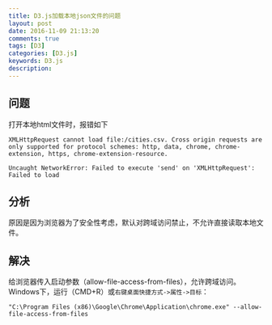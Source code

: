```yaml
---
title: D3.js加载本地json文件的问题
layout: post
date: 2016-11-09 21:13:20
comments: true
tags: [D3]
categories: [D3.js]
keywords: D3.js
description: 
---
```


## 问题

打开本地html文件时，报错如下

```console
XMLHttpRequest cannot load file:/cities.csv. Cross origin requests are only supported for protocol schemes: http, data, chrome, chrome-extension, https, chrome-extension-resource.

Uncaught NetworkError: Failed to execute 'send' on 'XMLHttpRequest': Failed to load 
```


## 分析

原因是因为浏览器为了安全性考虑，默认对跨域访问禁止，不允许直接读取本地文件。


## 解决

给浏览器传入启动参数（allow-file-access-from-files），允许跨域访问。
Windows下，运行（CMD+R）或`右键桌面快捷方式->属性->目标`：


<!--more-->


```shell
"C:\Program Files (x86)\Google\Chrome\Application\chrome.exe" --allow-file-access-from-files
```
